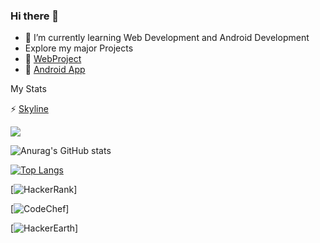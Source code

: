 ### Hi there 👋
- 🌱 I’m currently learning Web Development and Android Development
- Explore my major Projects 
- 🔭   [WebProject](https://github.com/saikiranreddyappidi/WebProject) 
- 🔭   [Android App](https://github.com/saikiranreddyappidi/Calculator)
<!--
**saikiranreddyappidi/saikiranreddyappidi** is a ✨ _special_ ✨ repository because its `README.md` (this file) appears on your GitHub profile.

Here are some ideas to get you started:

- 🔭 I’m currently working on ...
- 🌱 I’m currently learning ...
- 👯 I’m looking to collaborate on ...
- 🤔 I’m looking for help with ...
- 💬 Ask me about ...
- 📫 How to reach me: ...
- 😄 Pronouns: ...
- ⚡ Fun fact: ...
-->
My Stats

⚡ [Skyline](https://skyline.github.com/saikiranreddyappidi/2022)

![](https://komarev.com/ghpvc/?username=saikiranreddyappidi&color=blueviolet)

![Anurag's GitHub stats](https://github-readme-stats.vercel.app/api?username=saikiranreddyappidi&show_icons=true&theme=radical)

[![Top Langs](https://github-readme-stats.vercel.app/api/top-langs/?username=saikiranreddyappidi&layout=compact)](https://github.com/anuraghazra/github-readme-stats)

[![HackerRank](https://www.hackerrank.com/saikiranreddyap1)]

[![CodeChef](https://www.codechef.com/users/saikiranreddya)]

[![HackerEarth](https://www.hackerearth.com/@saikiranreddyappidi)]
